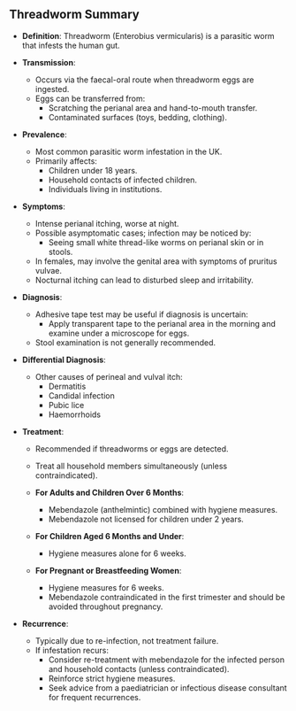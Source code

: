 ## Threadworm Summary

- **Definition**: Threadworm (Enterobius vermicularis) is a parasitic worm that infests the human gut.
  
- **Transmission**: 
  - Occurs via the faecal-oral route when threadworm eggs are ingested.
  - Eggs can be transferred from:
    - Scratching the perianal area and hand-to-mouth transfer.
    - Contaminated surfaces (toys, bedding, clothing).

- **Prevalence**: 
  - Most common parasitic worm infestation in the UK.
  - Primarily affects:
    - Children under 18 years.
    - Household contacts of infected children.
    - Individuals living in institutions.

- **Symptoms**: 
  - Intense perianal itching, worse at night.
  - Possible asymptomatic cases; infection may be noticed by:
    - Seeing small white thread-like worms on perianal skin or in stools.
  - In females, may involve the genital area with symptoms of pruritus vulvae.
  - Nocturnal itching can lead to disturbed sleep and irritability.

- **Diagnosis**: 
  - Adhesive tape test may be useful if diagnosis is uncertain:
    - Apply transparent tape to the perianal area in the morning and examine under a microscope for eggs.
  - Stool examination is not generally recommended.
  
- **Differential Diagnosis**: 
  - Other causes of perineal and vulval itch:
    - Dermatitis
    - Candidal infection
    - Pubic lice
    - Haemorrhoids

- **Treatment**: 
  - Recommended if threadworms or eggs are detected.
  - Treat all household members simultaneously (unless contraindicated).

  - **For Adults and Children Over 6 Months**:
    - Mebendazole (anthelmintic) combined with hygiene measures.
    - Mebendazole not licensed for children under 2 years.

  - **For Children Aged 6 Months and Under**:
    - Hygiene measures alone for 6 weeks.

  - **For Pregnant or Breastfeeding Women**:
    - Hygiene measures for 6 weeks.
    - Mebendazole contraindicated in the first trimester and should be avoided throughout pregnancy.

- **Recurrence**:
  - Typically due to re-infection, not treatment failure.
  - If infestation recurs:
    - Consider re-treatment with mebendazole for the infected person and household contacts (unless contraindicated).
    - Reinforce strict hygiene measures.
    - Seek advice from a paediatrician or infectious disease consultant for frequent recurrences.